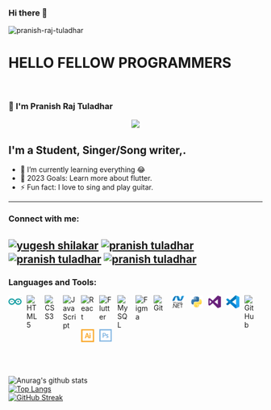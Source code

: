 ### Hi there 👋



<p align="left"> <img src="https://komarev.com/ghpvc/?username=pranish-raj-tuladhar" alt="pranish-raj-tuladhar" /> </p>
<h1> HELLO FELLOW PROGRAMMERS </h1>
</br><h3>👋 I'm Pranish Raj Tuladhar </h3>

<div id="header" align="center">
  <img src="https://media.giphy.com/media/M9gbBd9nbDrOTu1Mqx/giphy.gif" width="100"/>
</div>

## I'm a Student, Singer/Song writer,.

- 🌱 I’m currently learning everything 😂
- 🥅 2023 Goals: Learn more about flutter.
- ⚡ Fun fact: I love to sing and play guitar.
---

### Connect with me:

<a href="https://www.facebook.com/profile.php?id=100009219329451" target="blank"><img align="center" src="https://img.icons8.com/color/344/facebook-new.png" alt="yugesh shilakar" height="60" width="60" /></a>
<a href="https://www.instagram.com/pranish_raj_tuladhar/" target="blank"><img align="center" src="https://img.icons8.com/color/344/instagram-new--v1.png" alt="pranish tuladhar" height="60" width="60" /></a>
<a href="https://www.linkedin.com/in/pranish-raj-tuladhar-67aa38217/" target="blank"><img align="center" src="https://img.icons8.com/color/344/linkedin.png" alt="pranish tuladhar" height="60" width="60" /></a>
<a href="https://twitter.com/home" target="blank"><img align="center" src="https://img.icons8.com/color/344/twitter.png" alt="pranish tuladhar" height="60" width="60" /></a>
---
### Languages and Tools:

<img align="left" alt="Visual Studio Code" width="26px" src="https://github.com/devicons/devicon/blob/master/icons/arduino/arduino-original.svg" style="padding-right:10px;" />
<img align="left" alt="HTML5" width="26px" src="https://cdn.jsdelivr.net/gh/devicons/devicon/icons/html5/html5-original.svg" style="padding-right:10px;" />
<img align="left" alt="CSS3" width="26px" src="https://cdn.jsdelivr.net/gh/devicons/devicon/icons/css3/css3-original.svg" style="padding-right:10px;" />
<img align="left" alt="JavaScript" width="26px" src="https://cdn.jsdelivr.net/gh/devicons/devicon/icons/javascript/javascript-original.svg" style="padding-right:10px;" />
<img align="left" alt="React" width="26px" src="https://cdn.jsdelivr.net/gh/devicons/devicon/icons/react/react-original.svg" style="padding-right:10px;" />
<img align="left" alt="Flutter" width="26px" src="https://cdn.jsdelivr.net/gh/devicons/devicon/icons/flutter/flutter-original.svg" style="padding-right:10px;" />
<img align="left" alt="MySQL" width="26px" src="https://cdn.jsdelivr.net/gh/devicons/devicon/icons/mysql/mysql-original.svg" style="padding-right:10px;" />
<img align="left" alt="Figma" width="26px" src="https://cdn.jsdelivr.net/gh/devicons/devicon/icons/figma/figma-original.svg" style="padding-right:10px;" />
<img align="left" alt="Git" width="26px" src="https://cdn.jsdelivr.net/gh/devicons/devicon/icons/git/git-original.svg" style="padding-right:10px;" />
<img align="left" alt="Dotnet" width="26px" src="https://github.com/devicons/devicon/blob/master/icons/dot-net/dot-net-original-wordmark.svg" style="padding-right:10px;" />
<img align="left" alt="Python" width="26px" src="https://github.com/devicons/devicon/blob/master/icons/python/python-original.svg" style="padding-right:10px;" />
<img align="left" alt="VisualStudio" width="26px" src="https://github.com/devicons/devicon/blob/master/icons/visualstudio/visualstudio-plain.svg" style="padding-right:10px;" />
<img align="left" alt="VisualStudio" width="26px" src="https://github.com/devicons/devicon/blob/master/icons/vscode/vscode-original.svg" style="padding-right:10px;" />
<img align="left" alt="GitHub" width="26px" src="https://user-images.githubusercontent.com/3369400/139447912-e0f43f33-6d9f-45f8-be46-2df5bbc91289.png" style="padding-right:10px ;" />
<img align="left" alt="Illustrator" width="26px" src="https://github.com/devicons/devicon/blob/master/icons/illustrator/illustrator-line.svg" style="padding-right:10px;" />
<img src="https://raw.githubusercontent.com/devicons/devicon/master/icons/photoshop/photoshop-line.svg" alt="photoshop" width="25" height="25" style="max-width: 100%;">

\
\
\
![Anurag's github stats](https://github-readme-stats.spielers.vercel.app/api?username=pranish9&show_icons=true&theme=chartreuse-dark)
\
[![Top Langs](https://github-readme-stats.spielers.vercel.app/api/top-langs/?username=pranish9&layout=compact&theme=chartreuse-dark)](https://github.com/yugesh-shilakar/github-readme-stats)
\
[![GitHub Streak](https://github-readme-streak-stats.herokuapp.com?user=pranish9&theme=dracula&date_format=M%20j%5B%2C%20Y%5D)](https://git.io/streak-stats)

